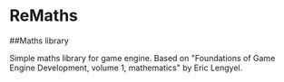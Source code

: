 # ReMaths
##Maths library

Simple maths library for game engine. 
Based on "Foundations of Game Engine Development, volume 1, mathematics" by Eric Lengyel.
